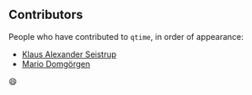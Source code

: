 ## Contributors

People who have contributed to `qtime`, in order of appearance:

* [Klaus Alexander Seistrup](https://klaus.seistrup.dk/)
* [Mario Domgörgen](https://github.com/mdom)

:smile:
